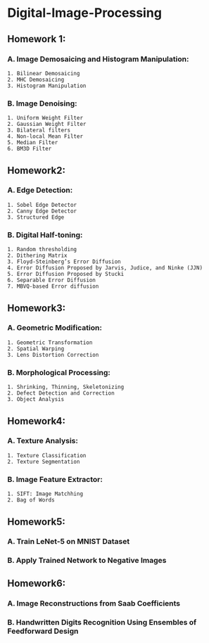 # Digital-Image-Processing

## Homework 1:
### A. Image Demosaicing and Histogram Manipulation:  
    1. Bilinear Demosaicing  
    2. MHC Demosaicing  
    3. Histogram Manipulation          
### B. Image Denoising:  
    1. Uniform Weight Filter  
    2. Gaussian Weight Filter  
    3. Bilateral filters  
    4. Non-local Mean Filter  
    5. Median Filter  
    6. BM3D Filter  
    
## Homework2:
### A. Edge Detection:   
    1. Sobel Edge Detector  
    2. Canny Edge Detector  
    3. Structured Edge  
### B. Digital Half-toning:  
    1. Random thresholding  
    2. Dithering Matrix  
    3. Floyd-Steinberg’s Error Diffusion  
    4. Error Diffusion Proposed by Jarvis, Judice, and Ninke (JJN)  
    5. Error Diffusion Proposed by Stucki  
    6. Separable Error Diffusion  
    7. MBVQ-based Error diffusion  
## Homework3:
### A. Geometric Modification:  
    1. Geometric Transformation  
    2. Spatial Warping  
    3. Lens Distortion Correction  
### B. Morphological Processing:  
    1. Shrinking, Thinning, Skeletonizing  
    2. Defect Detection and Correction  
    3. Object Analysis  
## Homework4:
### A. Texture Analysis:  
    1. Texture Classification  
    2. Texture Segmentation  
### B. Image Feature Extractor:  
    1. SIFT: Image Matchhing  
    2. Bag of Words  
## Homework5:
### A. Train LeNet-5 on MNIST Dataset  
### B. Apply Trained Network to Negative Images  
## Homework6:
### A. Image Reconstructions from Saab Coefficients  
### B. Handwritten Digits Recognition Using Ensembles of Feedforward Design 

